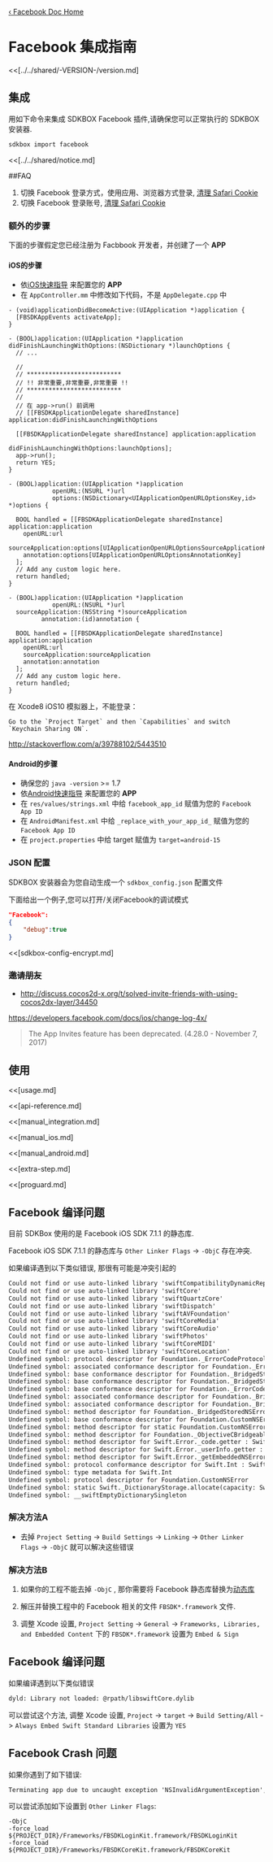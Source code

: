 [&#8249; Facebook Doc Home](./)

<h1>Facebook 集成指南</h1>
<<[../../shared/-VERSION-/version.md]

## 集成
用如下命令来集成 SDKBOX Facebook 插件,请确保您可以正常执行的 SDKBOX 安装器.
```bash
sdkbox import facebook
```

<<[../../shared/notice.md]

<!--## Configuration
<<[../../shared/sdkbox_cloud.md]
<<[../../shared/remote_application_config.md]-->

##FAQ
1. 切换 Facebook 登录方式，使用应用、浏览器方式登录, [清理 Safari Cookie](https://support.apple.com/en-us/HT201265)
2. 切换 Facebook 登录账号, [清理 Safari Cookie](https://support.apple.com/en-us/HT201265)

### 额外的步骤

下面的步骤假定您已经注册为 Facbbook 开发者，并创建了一个 __APP__

#### iOS的步骤
* 依[iOS快速指导](https://developers.facebook.com/quickstarts/?platform=ios) 来配置您的 __APP__
* 在 `AppController.mm` 中修改如下代码，不是 `AppDelegate.cpp` 中

```
- (void)applicationDidBecomeActive:(UIApplication *)application {
  [FBSDKAppEvents activateApp];
}

- (BOOL)application:(UIApplication *)application didFinishLaunchingWithOptions:(NSDictionary *)launchOptions {
  // ...

  //
  // **************************
  // !! 非常重要,非常重要,非常重要 !!
  // **************************
  //
  // 在 app->run() 前调用
  // [[FBSDKApplicationDelegate sharedInstance] application:didFinishLaunchingWithOptions

  [[FBSDKApplicationDelegate sharedInstance] application:application
                                      didFinishLaunchingWithOptions:launchOptions];
  app->run();
  return YES;
}

- (BOOL)application:(UIApplication *)application
            openURL:(NSURL *)url
            options:(NSDictionary<UIApplicationOpenURLOptionsKey,id> *)options {

  BOOL handled = [[FBSDKApplicationDelegate sharedInstance] application:application
    openURL:url
    sourceApplication:options[UIApplicationOpenURLOptionsSourceApplicationKey]
    annotation:options[UIApplicationOpenURLOptionsAnnotationKey]
  ];
  // Add any custom logic here.
  return handled;
}

- (BOOL)application:(UIApplication *)application
            openURL:(NSURL *)url
  sourceApplication:(NSString *)sourceApplication
         annotation:(id)annotation {

  BOOL handled = [[FBSDKApplicationDelegate sharedInstance] application:application
    openURL:url
    sourceApplication:sourceApplication
    annotation:annotation
  ];
  // Add any custom logic here.
  return handled;
}

```

在 Xcode8 iOS10 模拟器上，不能登录：
```
Go to the `Project Target` and then `Capabilities` and switch `Keychain Sharing ON`.
```
http://stackoverflow.com/a/39788102/5443510


#### Android的步骤
* 确保您的 `java -version` >= 1.7
* 依[Android快速指导](https://developers.facebook.com/quickstarts/?platform=android) 来配置您的 __APP__
* 在 `res/values/strings.xml` 中给 `facebook_app_id` 赋值为您的 `Facebook App ID`
* 在 `AndroidManifest.xml` 中给 `_replace_with_your_app_id_` 赋值为您的 `Facebook App ID`
* 在 `project.properties` 中给 target 赋值为 `target=android-15`


### JSON 配置
SDKBOX 安装器会为您自动生成一个 `sdkbox_config.json` 配置文件

下面给出一个例子,您可以打开/关闭Facebook的调试模式
```json
"Facebook":
{
    "debug":true
}
```

<<[sdkbox-config-encrypt.md]

### ~~邀请朋友~~
- http://discuss.cocos2d-x.org/t/solved-invite-friends-with-using-cocos2dx-layer/34450

https://developers.facebook.com/docs/ios/change-log-4x/

> The App Invites feature has been deprecated. (4.28.0 - November 7, 2017)

## 使用

<<[usage.md]

<<[api-reference.md]

<<[manual_integration.md]

<<[manual_ios.md]

<<[manual_android.md]

<<[extra-step.md]

<<[proguard.md]

## Facebook 编译问题

目前 SDKBox 使用的是 Facebook iOS SDK 7.1.1 的静态库.

Facebook iOS SDK 7.1.1 的静态库与 `Other Linker Flags` -> `-ObjC` 存在冲突.

如果编译遇到以下类似错误, 那很有可能是冲突引起的

```html
Could not find or use auto-linked library 'swiftCompatibilityDynamicReplacements'
Could not find or use auto-linked library 'swiftCore'
Could not find or use auto-linked library 'swiftQuartzCore'
Could not find or use auto-linked library 'swiftDispatch'
Could not find or use auto-linked library 'swiftAVFoundation'
Could not find or use auto-linked library 'swiftCoreMedia'
Could not find or use auto-linked library 'swiftCoreAudio'
Could not find or use auto-linked library 'swiftPhotos'
Could not find or use auto-linked library 'swiftCoreMIDI'
Could not find or use auto-linked library 'swiftCoreLocation'
Undefined symbol: protocol descriptor for Foundation._ErrorCodeProtocol
Undefined symbol: associated conformance descriptor for Foundation._ErrorCodeProtocol._ErrorType: Foundation._BridgedStoredNSError
Undefined symbol: base conformance descriptor for Foundation._BridgedStoredNSError: Foundation.CustomNSError
Undefined symbol: base conformance descriptor for Foundation._BridgedStoredNSError: Swift.Hashable
Undefined symbol: base conformance descriptor for Foundation._ErrorCodeProtocol: Swift.Equatable
Undefined symbol: associated conformance descriptor for Foundation._BridgedStoredNSError.Code: Foundation._ErrorCodeProtocol
Undefined symbol: associated conformance descriptor for Foundation._BridgedStoredNSError.Code: Swift.RawRepresentable
Undefined symbol: method descriptor for Foundation._BridgedStoredNSError.init(_nsError: __C.NSError) -> A
Undefined symbol: base conformance descriptor for Foundation.CustomNSError: Swift.Error
Undefined symbol: method descriptor for static Foundation.CustomNSError.errorDomain.getter : Swift.String
Undefined symbol: method descriptor for Foundation._ObjectiveCBridgeableError.init(_bridgedNSError: __shared __C.NSError) -> A?
Undefined symbol: method descriptor for Swift.Error._code.getter : Swift.Int
Undefined symbol: method descriptor for Swift.Error._userInfo.getter : Swift.AnyObject?
Undefined symbol: method descriptor for Swift.Error._getEmbeddedNSError() -> Swift.AnyObject?
Undefined symbol: protocol conformance descriptor for Swift.Int : Swift.FixedWidthInteger in Swift
Undefined symbol: type metadata for Swift.Int
Undefined symbol: protocol descriptor for Foundation.CustomNSError
Undefined symbol: static Swift._DictionaryStorage.allocate(capacity: Swift.Int) -> Swift._DictionaryStorage<A, B>
Undefined symbol: __swiftEmptyDictionarySingleton
```

### 解决方法A

* 去掉 `Project Setting` -> `Build Settings` -> `Linking` -> `Other Linker Flags` -> `-ObjC` 就可以解决这些错误

### 解决方法B

1. 如果你的工程不能去掉 `-ObjC` , 那你需要将 Facebook 静态库替换为[动态库](https://github.com/facebook/facebook-ios-sdk/releases/download/v7.1.1/FacebookSDK_Dynamic.framework.zip)

2. 解压并替换工程中的 Facebook 相关的文件 `FBSDK*.framework` 文件.

3. 调整 Xcode 设置, `Project Setting` -> `General` -> `Frameworks, Libraries, and Embedded Content` 下的 `FBSDK*.framework` 设置为 `Embed & Sign`


## Facebook 编译问题

如果编译遇到以下类似错误

```html
dyld: Library not loaded: @rpath/libswiftCore.dylib
```

可以尝试这个方法, 调整 Xcode 设置, `Project` -> `target` -> `Build Setting/All` -> `Always Embed Swift Standard Libraries` 设置为 `YES`


## Facebook Crash 问题

如果你遇到了如下错误:

```html
Terminating app due to uncaught exception 'NSInvalidArgumentException', reason: '+[NSError fbErrorFromReturnURLParameters:]: unrecognized selector sent to class 0x1e0bdf480'
```

可以尝试添加如下设置到 `Other Linker Flags`:

```
-ObjC
-force_load
${PROJECT_DIR}/Frameworks/FBSDKLoginKit.framework/FBSDKLoginKit
-force_load
${PROJECT_DIR}/Frameworks/FBSDKCoreKit.framework/FBSDKCoreKit
```
